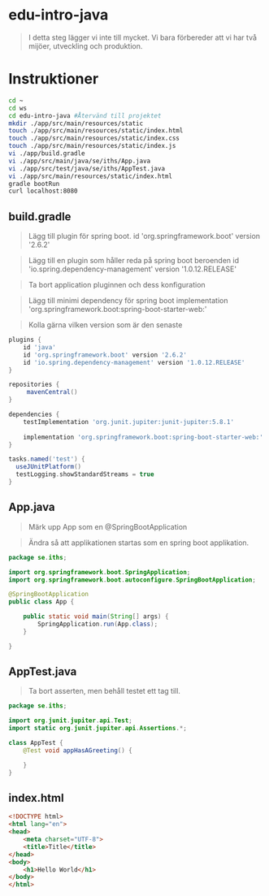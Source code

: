 # edu-intro-java

> I detta steg lägger vi inte till mycket. Vi bara förbereder att vi har två mijöer, utveckling och produktion.

# Instruktioner

```bash
cd ~
cd ws
cd edu-intro-java #Återvänd till projektet
mkdir ./app/src/main/resources/static
touch ./app/src/main/resources/static/index.html
touch ./app/src/main/resources/static/index.css
touch ./app/src/main/resources/static/index.js
vi ./app/build.gradle
vi ./app/src/main/java/se/iths/App.java
vi ./app/src/test/java/se/iths/AppTest.java
vi ./app/src/main/resources/static/index.html
gradle bootRun
curl localhost:8080
```

## build.gradle

> Lägg till plugin för spring boot.
> id 'org.springframework.boot' version '2.6.2'

> Lägg till en plugin som håller reda på spring boot beroenden
> id 'io.spring.dependency-management' version '1.0.12.RELEASE'

> Ta bort application pluginnen och dess konfiguration

> Lägg till minimi dependency för spring boot
> implementation 'org.springframework.boot:spring-boot-starter-web:'

> Kolla gärna vilken version som är den senaste


```groovy
plugins {
    id 'java'
    id 'org.springframework.boot' version '2.6.2'
    id 'io.spring.dependency-management' version '1.0.12.RELEASE'
}

repositories {
     mavenCentral()
}

dependencies {
    testImplementation 'org.junit.jupiter:junit-jupiter:5.8.1'
    
    implementation 'org.springframework.boot:spring-boot-starter-web:'
}

tasks.named('test') {
  useJUnitPlatform()
  testLogging.showStandardStreams = true
}
```

## App.java

> Märk upp App som en @SpringBootApplication

> Ändra så att applikationen startas som en spring boot applikation.

```java
package se.iths;

import org.springframework.boot.SpringApplication;
import org.springframework.boot.autoconfigure.SpringBootApplication;

@SpringBootApplication
public class App {

    public static void main(String[] args) {
        SpringApplication.run(App.class);
    }

}
```

## AppTest.java

> Ta bort asserten, men behåll testet ett tag till.
> 
```java
package se.iths;

import org.junit.jupiter.api.Test;
import static org.junit.jupiter.api.Assertions.*;

class AppTest {
    @Test void appHasAGreeting() {

    }
}
```

## index.html

```html
<!DOCTYPE html>
<html lang="en">
<head>
    <meta charset="UTF-8">
    <title>Title</title>
</head>
<body>
    <h1>Hello World</h1>
</body>
</html>
```
